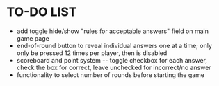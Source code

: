 # TO-DO LIST

* add toggle hide/show "rules for acceptable answers" field on main game page
* end-of-round button to reveal individual answers one at a time; only only be pressed 12 times per player, then is disabled
* scoreboard and point system -- toggle checkbox for each answer, check the box for correct, leave unchecked for incorrect/no answer
* functionality to select number of rounds before starting the game